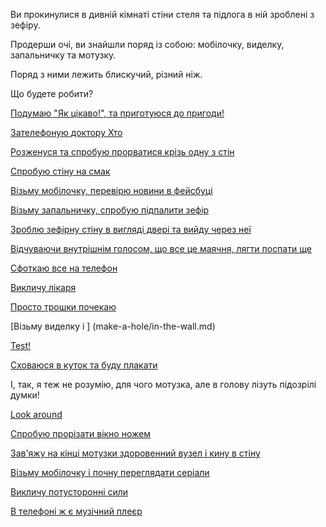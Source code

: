 Ви прокинулися в дивній кімнаті стіни стеля та підлога в ній зроблені з зефіру.

Продерши очі, ви знайшли поряд із собою: мобілочку, виделку, запальничку та мотузку.

Поряд з ними лежить блискучий, різний ніж.

Що будете робити?

[Подумаю "Як цікаво!", та приготуюся до пригоди!](prepare_for_adventure/prepare_for_adventure.md)

[Зателефоную доктору Хто](dr-who/dr-who.md)

[Розженуся та спробую прорватися крізь одну з стін](break-through-wall/break-through-wall.md)

[Спробую стіну на смак](eat-wall/eat-wall.md)

[Візьму мобілочку, перевірю новини в фейсбуці](facebook/facebook.md)

[Візьму запальничку, спробую підпалити зефір](fire/fire.md)

[Зроблю зефірну стіну в вигляді двері та вийду через неї](door/door.md)

[Відчуваючи внутрішнім голосом, що все це маячня, лягти поспати ще](dream/dream.md)

[Сфоткаю все на телефон](photo/photo.md)

[Викличу лікаря](call-a-doctor/doctor.md)

[Просто трошки почекаю](wait-more/wait.md)

[Візьму виделку і ] (make-a-hole/in-the-wall.md)

[Test!](test/test.md)

[Сховаюся в куток та буду плакати](Crying/crying-in-the-corner.md)

І, так, я теж не розумію, для чого мотузка, але в голову лізуть підозрілі думки!

[Look around](look-around/look-around.md)

[Спробую прорізати вікнo ножем](knife/knife.md)

[Зав'яжу на кінці мотузки здоровенний вузел і кину в стіну](lace/lace.md)

[Візьму мобілочку і почну переглядати серіали](tv-show/tv-show.md)

[Викличу потусторонні сили](daemon/daemon.md)

[В телефоні ж є музічний плеєр](the-wall/the-wall.md)